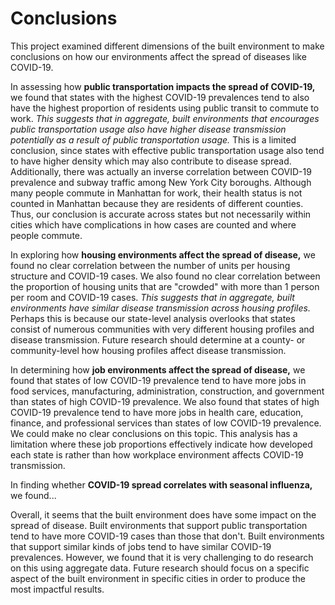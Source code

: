 # Conclusions

This project examined different dimensions of the built environment to make conclusions on how our environments affect the spread of diseases like COVID-19.

In assessing how **public transportation impacts the spread of COVID-19,** we found that states with the highest COVID-19 prevalences tend to also have the highest proportion of residents using public transit to commute to work. _This suggests that in aggregate, built environments that encourages public transportation usage also have higher disease transmission potentially as a result of public transportation usage._ This is a limited conclusion, since states with effective public transportation usage also tend to have higher density which may also contribute to disease spread. Additionally, there was actually an inverse correlation between COVID-19 prevalence and subway traffic among New York City boroughs. Although many people commute in Manhattan for work, their health status is not counted in Manhattan because they are residents of different counties. Thus, our conclusion is accurate across states but not necessarily within cities which have complications in how cases are counted and where people commute.

In exploring how **housing environments affect the spread of disease,** we found no clear correlation between the number of units per housing structure and COVID-19 cases. We also found no clear correlation between the proportion of housing units that are "crowded" with more than 1 person per room and COVID-19 cases. _This suggests that in aggregate, built environments have similar disease transmission across housing profiles._ Perhaps this is because our state-level analysis overlooks that states consist of numerous communities with very different housing profiles and disease transmission. Future research should determine at a county- or community-level how housing profiles affect disease transmission.

In determining how **job environments affect the spread of disease,** we found that states of low COVID-19 prevalence tend to have more jobs in food services, manufacturing, administration, construction, and government than states of high COVID-19 prevalence. We also found that states of high COVID-19 prevalence tend to have more jobs in health care, education, finance, and professional services than states of low COVID-19 prevalence. We could make no clear conclusions on this topic. This analysis has a limitation where these job proportions effectively indicate how developed each state is rather than how workplace environment affects COVID-19 transmission.

In finding whether **COVID-19 spread correlates with seasonal influenza,** we found...

Overall, it seems that the built environment does have some impact on the spread of disease. Built environments that support public transportation tend to have more COVID-19 cases than those that don't. Built environments that support similar kinds of jobs tend to have similar COVID-19 prevalences. However, we found that it is very challenging to do research on this using aggregate data. Future research should focus on a specific aspect of the built environment in specific cities in order to produce the most impactful results.
